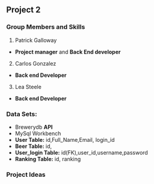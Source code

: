 ## Project 2

### Group Members and Skills
1. Patrick Galloway
* **Project manager** and **Back End developer**	
2. Carlos Gonzalez
* **Back end Developer**
3. Lea Steele
* **Back end Developer**


### Data Sets:

* Brewerydb **API**
* MySql Workbench 
* **User Table:** id,Full_Name,Email, login_id
* **Beer Table:** id, 
* **User_login Table:** id(FK),user_id,username,password
* **Ranking Table:** id, ranking


### Project Ideas
